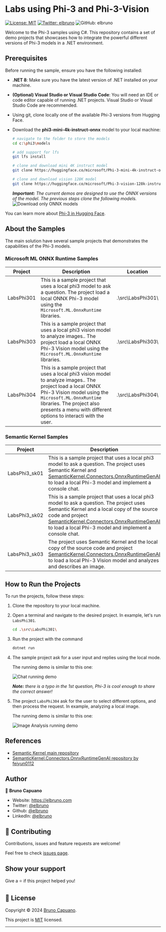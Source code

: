 # Labs using Phi-3 and Phi-3-Vision

[![License: MIT](https://img.shields.io/badge/License-MIT-yellow.svg)](/LICENSE)
[![Twitter: elbruno](https://img.shields.io/twitter/follow/elbruno.svg?style=social)](https://twitter.com/elbruno)
![GitHub: elbruno](https://img.shields.io/github/followers/elbruno?style=social)

Welcome to the Phi-3 samples using C#. This repository contains a set of demo projects that showcases how to integrate the powerful different versions of Phi-3 models in a .NET environment.

## Prerequisites

Before running the sample, ensure you have the following installed:
- **.NET 8**: Make sure you have the latest version of .NET installed on your machine.
- **(Optional) Visual Studio or Visual Studio Code**: You will need an IDE or code editor capable of running .NET projects. Visual Studio or Visual Studio Code are recommended.
- Using git, clone locally one of the available Phi-3 versions from Hugging Face. 

- Download the **phi3-mini-4k-instruct-onnx** model to your local machine:
    ```bash
    # navigate to the folder to store the models
    cd c:\phi3\models

    # add support for lfs
    git lfs install 

    # clone and download mini 4K instruct model
    git clone https://huggingface.co/microsoft/Phi-3-mini-4k-instruct-onnx

    # clone and download vision 128K model
    git clone https://huggingface.co/microsoft/Phi-3-vision-128k-instruct-onnx-cpu
    ```
    ***Important:** The current demos are designed to use the ONNX versions of the model. The previous steps clone the following models.*
    ![Download only ONNX models](./img/10DownloadOnnx.png)

You can learn more about [Phi-3 in Hugging Face](https://huggingface.co/microsoft/Phi-3-mini-4k-instruct-onnx).

## About the Samples

The main solution have several sample projects that demonstrates the capabilities of the Phi-3 models.

### Microsoft ML ONNX Runtime Samples

| Project | Description | Location |
| ------------ | ----------- | -------- |
| LabsPhi301    | This is a sample project that uses a local phi3 model to ask a question. The project load a local ONNX Phi-3 model using the `Microsoft.ML.OnnxRuntime` libraries. | .\src\LabsPhi301\ |
| LabsPhi303 | This is a sample project that uses a local phi3 vision model to analyze images.. The project load a local ONNX Phi-3 Vision model using the `Microsoft.ML.OnnxRuntime` libraries. | .\src\LabsPhi303\ |
| LabsPhi304 | This is a sample project that uses a local phi3 vision model to analyze images.. The project load a local ONNX Phi-3 Vision model using the `Microsoft.ML.OnnxRuntime` libraries. The project also presents a menu with different options to interacti with the user. | .\src\LabsPhi304\ |

### Semantic Kernel Samples 

| Project | Description | Location |
| ------------ | ----------- | -------- |
| LabsPhi3_sk01 | This is a sample project that uses a local phi3 model to ask a question. The project uses Semantic Kernel and [SemanticKernel.Connectors.OnnxRuntimeGenAI](https://github.com/feiyun0112/SemanticKernel.Connectors.OnnxRuntimeGenAI) to load a local Phi-3 model and implement a console chat.  | .\src\LabsPhi3_sk01\ |
| LabsPhi3_sk02 | This is a sample project that uses a local phi3 model to ask a question. The project uses Semantic Kernel and a local copy of the source code and project [SemanticKernel.Connectors.OnnxRuntimeGenAI](/src/SemanticKernel.Connectors.OnnxRuntimeGenAI/OnnxRuntimeGenAIKernelBuilderExtensions.cs) to load a local Phi-3 model and implement a console chat. | .\src\LabsPhi3_sk02\ |
| LabsPhi3_sk03 | The project uses Semantic Kernel and the local copy of the source code and project [SemanticKernel.Connectors.OnnxRuntimeGenAI](/src/SemanticKernel.Connectors.OnnxRuntimeGenAI/OnnxRuntimeGenAIKernelBuilderExtensions.cs) to load a local Phi-3 Vision model and analyzes and describes an image. | .\src\LabsPhi3_sk03\ |


## How to Run the Projects

To run the projects, follow these steps:
1. Clone the repository to your local machine.

1. Open a terminal and navigate to the desired project. In example, let's run `LabsPhi301`.
    ```bash
    cd .\src\LabsPhi301\
    ```

1. Run the project with the command
    ```bash
    dotnet run
    ```

1.  The sample project ask for a user input and replies using the local mode. 

    The running demo is similar to this one:

    ![Chat running demo](./img/20SampleConsole.gif)

    ***Note:** there is a typo in the 1st question, Phi-3 is cool enough to share the correct answer!*

1.  The project `LabsPhi304` ask for the user to select different options, and then process the request. In example, analyzing a local image.

    The running demo is similar to this one:

    ![Image Analysis running demo](./img/30SampleVisionConsole.gif)

## References

- [Semantic Kernel main repository](https://github.com/microsoft/semantic-kernel)
-  [SemanticKernel.Connectors.OnnxRuntimeGenAI repository by feiyun0112](https://github.com/feiyun0112/SemanticKernel.Connectors.OnnxRuntimeGenAI)


## Author

👤 **Bruno Capuano**

* Website: https://elbruno.com
* Twitter: [@elbruno](https://twitter.com/elbruno)
* Github: [@elbruno](https://github.com/elbruno)
* LinkedIn: [@elbruno](https://linkedin.com/in/elbruno)

## 🤝 Contributing

Contributions, issues and feature requests are welcome!

Feel free to check [issues page](https://github.com/elbruno/phi3-labs//issues).

## Show your support

Give a ⭐️ if this project helped you!


## 📝 License

Copyright &copy; 2024 [Bruno Capuano](https://github.com/elbruno).

This project is [MIT](/LICENSE) licensed.

***
